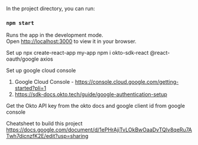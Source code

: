 
In the project directory, you can run:

### `npm start`

Runs the app in the development mode.\
Open [http://localhost:3000](http://localhost:3000) to view it in your browser.

Set up
npx create-react-app my-app
npm i okto-sdk-react @react-oauth/google axios


Set up google cloud console
1. Google Cloud Console - https://console.cloud.google.com/getting-started?pli=1
2. https://sdk-docs.okto.tech/guide/google-authentication-setup

Get the Okto API key from the okto docs and google client id from google console


Cheatsheet to build this project 
https://docs.google.com/document/d/1ePHrAjiTvLOkBwOaaDvTQlv8qeRu7ATwh7dicnzfK2E/edit?usp=sharing
